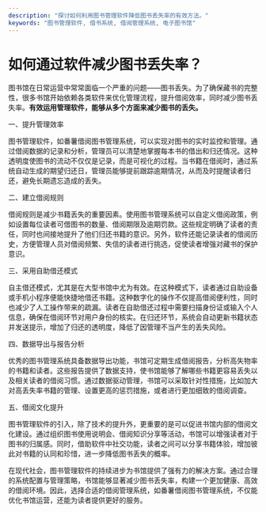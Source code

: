 ```yaml
---
description: "探讨如何利用图书管理软件降低图书丢失率的有效方法。"
keywords: "图书管理软件, 借书系统, 借阅管理系统, 电子图书馆"
---
```

# 如何通过软件减少图书丢失率？

图书馆在日常运营中常常面临一个严重的问题——图书丢失。为了确保藏书的完整性，很多书馆开始依赖各类软件来优化管理流程，提升借阅效率，同时减少图书丢失率。**有效运用管理软件，能够从多个方面来减少图书的丢失。**

一、提升管理效率

图书管理软件，如番薯借阅图书管理系统，可以实现对图书的实时监控和管理。通过借阅数据的记录和分析，管理员可以清楚地掌握每本书的借出和归还情况。这种透明度使图书的流动不仅仅是记录，而是可视化的过程。当书籍在借阅时，通过系统自动生成的期望归还日，管理员能够提前跟踪逾期情况，从而及时提醒读者归还，避免长期遗忘造成的丢失。

二、建立借阅规则

借阅规则是减少书籍丢失的重要因素。使用图书管理系统可以自定义借阅政策，例如设置每位读者可借图书的数量、借阅期限及逾期罚款。这些规定明确了读者的责任，同时也间接地提升了他们归还书籍的意识。另外，软件还能记录读者的借阅历史，方便管理人员对借阅频繁、失信的读者进行挑选，促使读者增强对藏书的保护意识。

三、采用自助借还模式

自主借还模式，尤其是在大型书馆中尤为有效。在这种模式下，读者通过自助设备或手机小程序便能快捷地借还书籍。这种数字化的操作不仅提高借阅便利性，同时也减少了人工操作带来的疏漏。读者在自助借还过程中需要扫描身份证或输入个人信息，确保在借阅环节对用户身份的核实。在归还环节，系统会自动更新书籍状态并发送提示，增加了归还的透明度，降低了因管理不当产生的丢失风险。

四、数据导出与报告分析

优秀的图书管理系统具备数据导出功能，书馆可定期生成借阅报告，分析高失物率的书籍和读者。这些报告提供了数据支持，使书馆能够了解哪些书籍更容易丢失以及相关读者的借阅习惯。通过数据驱动管理，书馆可以采取针对性措施，比如加大对高丢失率书籍的管理、设置更高的惩罚措施，或者进行更加细致的借阅调查。

五、借阅文化提升

图书管理软件的引入，除了技术的提升外，更重要的是可以促进书馆内部的借阅文化建设。通过组织图书使用说明会、借阅知识分享等活动，书馆可以增强读者对于图书的归属感。同时，借助软件中社交功能，读者之间可以分享书籍体验，增加彼此对书籍的认同和珍惜，进一步降低图书丢失的概率。

在现代社会，图书管理软件的持续进步为书馆提供了强有力的解决方案。通过合理的系统配置与管理策略，书馆能够显著减少图书丢失率，构建一个更加健康、高效的借阅环境。因此，选择合适的借阅管理系统，如番薯借阅图书管理系统，不仅能优化书馆运营，还能为读者提供更好的服务。
